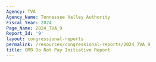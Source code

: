 ```yaml
---
Agency: TVA
Agency_Name: Tennessee Valley Authority
Fiscal_Year: 2024
Page_Name: 2024_TVA_9
Report_Id: '9'
layout: congressional-reports
permalink: /resources/congressional-reports/2024_TVA_9
title: OMB Do Not Pay Initiative Report
---
```

